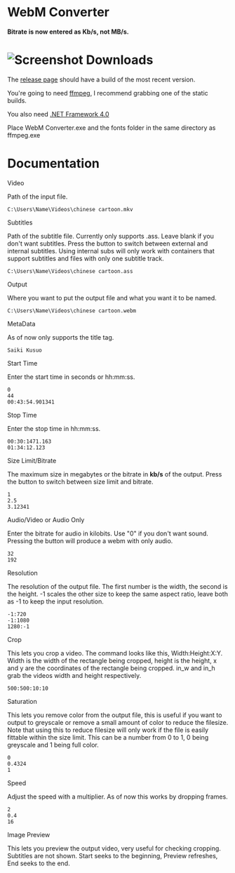 WebM Converter
=========

**Bitrate is now entered as Kb/s, not MB/s.**

![Screenshot](https://a.pomf.cat/mmrwpx.png)
Downloads
=========
The [release page](https://github.com/Wsheerio/webmConverter/releases) should have a build of the most recent version.

You're going to need [ffmpeg](http://ffmpeg.zeranoe.com/builds/), I recommend grabbing one of the static builds.

You also need [.NET Framework 4.0](https://www.microsoft.com/en-us/download/details.aspx?id=17851)

Place WebM Converter.exe and the fonts folder in the same directory as ffmpeg.exe

Documentation
=========

Video

Path of the input file.

    C:\Users\Name\Videos\chinese cartoon.mkv

Subtitles

Path of the subtitle file. Currently only supports .ass. Leave blank if you don't want subtitles. Press the button to switch between external and internal subtitles. Using internal subs will only work with containers that support subtitles and files with only one subtitle track.

    C:\Users\Name\Videos\chinese cartoon.ass
    
Output

Where you want to put the output file and what you want it to be named.

    C:\Users\Name\Videos\chinese cartoon.webm

MetaData

As of now only supports the title tag.

    Saiki Kusuo

Start Time

Enter the start time in seconds or hh:mm:ss.

    0
    44
    00:43:54.901341

Stop Time

Enter the stop time in hh:mm:ss.

    00:30:1471.163
    01:34:12.123

Size Limit/Bitrate

The maximum size in megabytes or the bitrate in **kb/s** of the output. Press the button to switch between size limit and bitrate.

    1
    2.5
    3.12341

Audio/Video or Audio Only

Enter the bitrate for audio in kilobits. Use "0" if you don't want sound. Pressing the button will produce a webm with only audio.

    32
    192

Resolution

The resolution of the output file. The first number is the width, the second is the height. -1 scales the other size to keep the same aspect ratio, leave both as -1 to keep the input resolution.

    -1:720
    -1:1080
    1280:-1

Crop

This lets you crop a video\. The command looks like this, Width:Height:X:Y. Width is the width of the rectangle being cropped, height is the height, x and y are the coordinates of the rectangle being cropped. in_w and in_h grab the videos width and height respectively.

    500:500:10:10

Saturation

This lets you remove color from the output file, this is useful if you want to output to greyscale or remove a small amount of color to reduce the filesize. Note that using this to reduce filesize will only work if the file is easily fittable within the size limit. This can be a number from 0 to 1, 0 being greyscale and 1 being full color.

    0
    0.4324
    1

Speed

Adjust the speed with a multiplier. As of now this works by dropping frames.

    2
    0.4
    16

Image Preview

This lets you preview the output video, very useful for checking cropping. Subtitles are not shown. Start seeks to the beginning, Preview refreshes, End seeks to the end.
